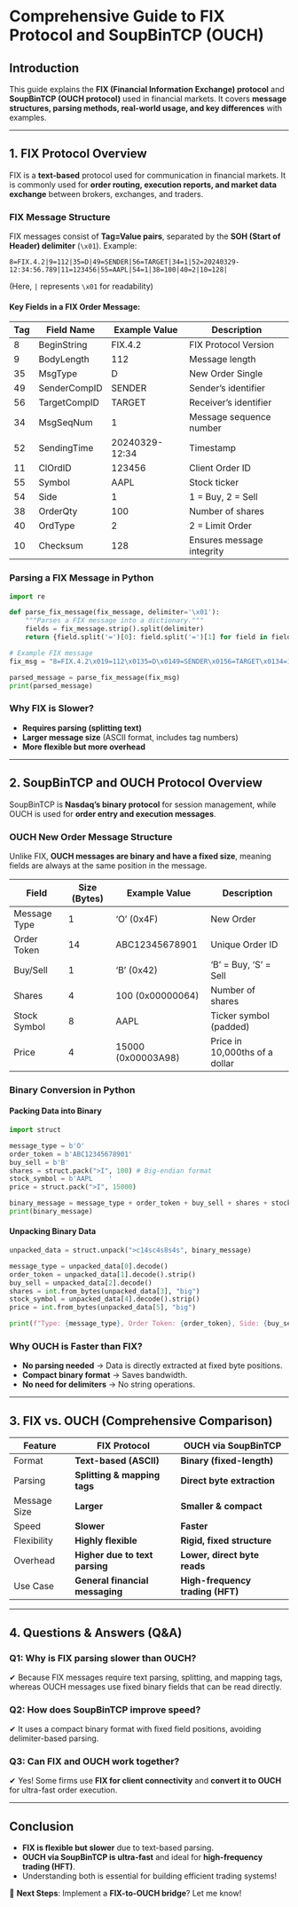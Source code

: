 # Comprehensive Guide to FIX Protocol and SoupBinTCP (OUCH)

## **Introduction**
This guide explains the **FIX (Financial Information Exchange) protocol** and **SoupBinTCP (OUCH protocol)** used in financial markets. It covers **message structures, parsing methods, real-world usage, and key differences** with examples.

---

## **1. FIX Protocol Overview**
FIX is a **text-based** protocol used for communication in financial markets. It is commonly used for **order routing, execution reports, and market data exchange** between brokers, exchanges, and traders.

### **FIX Message Structure**
FIX messages consist of **Tag=Value pairs**, separated by the **SOH (Start of Header) delimiter** (`\x01`). Example:

```
8=FIX.4.2|9=112|35=D|49=SENDER|56=TARGET|34=1|52=20240329-12:34:56.789|11=123456|55=AAPL|54=1|38=100|40=2|10=128|
```
(Here, `|` represents `\x01` for readability)

#### **Key Fields in a FIX Order Message:**
| Tag | Field Name       | Example Value   | Description                        |
|-----|----------------|----------------|------------------------------------|
| 8   | BeginString    | FIX.4.2         | FIX Protocol Version              |
| 9   | BodyLength     | 112             | Message length                    |
| 35  | MsgType        | D               | New Order Single                  |
| 49  | SenderCompID   | SENDER          | Sender’s identifier               |
| 56  | TargetCompID   | TARGET          | Receiver’s identifier             |
| 34  | MsgSeqNum      | 1               | Message sequence number           |
| 52  | SendingTime    | 20240329-12:34  | Timestamp                         |
| 11  | ClOrdID        | 123456          | Client Order ID                   |
| 55  | Symbol         | AAPL            | Stock ticker                      |
| 54  | Side           | 1               | 1 = Buy, 2 = Sell                 |
| 38  | OrderQty       | 100             | Number of shares                  |
| 40  | OrdType        | 2               | 2 = Limit Order                   |
| 10  | Checksum       | 128             | Ensures message integrity         |

### **Parsing a FIX Message in Python**
```python
import re

def parse_fix_message(fix_message, delimiter='\x01'):
    """Parses a FIX message into a dictionary."""
    fields = fix_message.strip().split(delimiter)
    return {field.split('=')[0]: field.split('=')[1] for field in fields if '=' in field}

# Example FIX message
fix_msg = "8=FIX.4.2\x019=112\x0135=D\x0149=SENDER\x0156=TARGET\x0134=1\x0152=20240329-12:34\x0111=123456\x0155=AAPL\x0154=1\x0138=100\x0140=2\x0110=128\x01"

parsed_message = parse_fix_message(fix_msg)
print(parsed_message)
```

### **Why FIX is Slower?**
- **Requires parsing (splitting text)**
- **Larger message size** (ASCII format, includes tag numbers)
- **More flexible but more overhead**

---

## **2. SoupBinTCP and OUCH Protocol Overview**
SoupBinTCP is **Nasdaq’s binary protocol** for session management, while OUCH is used for **order entry and execution messages**.

### **OUCH New Order Message Structure**
Unlike FIX, **OUCH messages are binary and have a fixed size**, meaning fields are always at the same position in the message.

| Field            | Size (Bytes) | Example Value    | Description                       |
|-----------------|-------------|-----------------|-----------------------------------|
| Message Type    | 1           | ‘O’ (0x4F)      | New Order                        |
| Order Token     | 14          | ABC12345678901  | Unique Order ID                  |
| Buy/Sell        | 1           | ‘B’ (0x42)      | ‘B’ = Buy, ‘S’ = Sell            |
| Shares         | 4           | 100 (0x00000064)| Number of shares                 |
| Stock Symbol    | 8           | AAPL            | Ticker symbol (padded)           |
| Price           | 4           | 15000 (0x00003A98) | Price in 10,000ths of a dollar |

### **Binary Conversion in Python**
#### **Packing Data into Binary**
```python
import struct

message_type = b'O'
order_token = b'ABC12345678901'
buy_sell = b'B'
shares = struct.pack(">I", 100) # Big-endian format
stock_symbol = b'AAPL    '
price = struct.pack(">I", 15000)

binary_message = message_type + order_token + buy_sell + shares + stock_symbol + price
print(binary_message)
```

#### **Unpacking Binary Data**
```python
unpacked_data = struct.unpack(">c14sc4s8s4s", binary_message)

message_type = unpacked_data[0].decode()
order_token = unpacked_data[1].decode().strip()
buy_sell = unpacked_data[2].decode()
shares = int.from_bytes(unpacked_data[3], "big")
stock_symbol = unpacked_data[4].decode().strip()
price = int.from_bytes(unpacked_data[5], "big")

print(f"Type: {message_type}, Order Token: {order_token}, Side: {buy_sell}, Shares: {shares}, Symbol: {stock_symbol}, Price: {price}")
```

### **Why OUCH is Faster than FIX?**
- **No parsing needed** → Data is directly extracted at fixed byte positions.
- **Compact binary format** → Saves bandwidth.
- **No need for delimiters** → No string operations.

---

## **3. FIX vs. OUCH (Comprehensive Comparison)**
| Feature           | FIX Protocol                | OUCH via SoupBinTCP       |
|------------------|---------------------------|---------------------------|
| Format           | **Text-based (ASCII)**     | **Binary (fixed-length)** |
| Parsing          | **Splitting & mapping tags** | **Direct byte extraction** |
| Message Size     | **Larger**                 | **Smaller & compact**      |
| Speed           | **Slower**                 | **Faster**                 |
| Flexibility      | **Highly flexible**        | **Rigid, fixed structure** |
| Overhead         | **Higher due to text parsing** | **Lower, direct byte reads** |
| Use Case         | **General financial messaging** | **High-frequency trading (HFT)** |

---

## **4. Questions & Answers (Q&A)**
### **Q1: Why is FIX parsing slower than OUCH?**
✔ Because FIX messages require text parsing, splitting, and mapping tags, whereas OUCH messages use fixed binary fields that can be read directly.

### **Q2: How does SoupBinTCP improve speed?**
✔ It uses a compact binary format with fixed field positions, avoiding delimiter-based parsing.

### **Q3: Can FIX and OUCH work together?**
✔ Yes! Some firms use **FIX for client connectivity** and **convert it to OUCH** for ultra-fast order execution.

---

## **Conclusion**
- **FIX is flexible but slower** due to text-based parsing.
- **OUCH via SoupBinTCP is ultra-fast** and ideal for **high-frequency trading (HFT)**.
- Understanding both is essential for building efficient trading systems!

🚀 **Next Steps**: Implement a **FIX-to-OUCH bridge**? Let me know!

